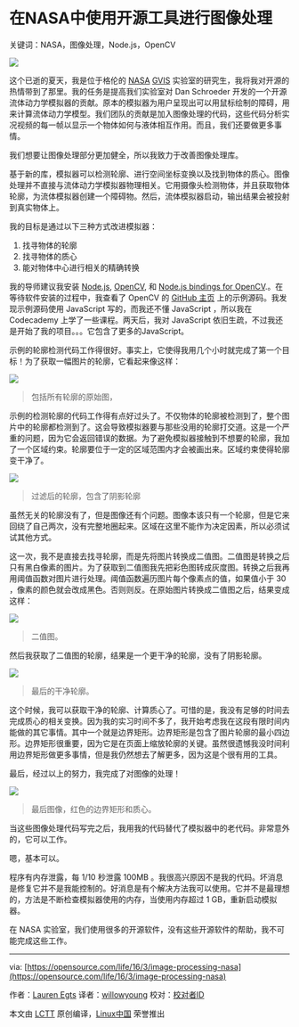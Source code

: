 # 在NASA中使用开源工具进行图像处理

关键词：NASA，图像处理，Node.js，OpenCV

![](https://opensource.com/sites/default/files/styles/image-full-size/public/images/life/nasa_spitzer_space_pink_spiral.jpg?itok=3XEUstkl)

这个已逝的夏天，我是位于格伦的 [NASA](http://www.nasa.gov/centers/glenn/home/index.html) [GVIS](https://ocio.grc.nasa.gov/gvis/) 实验室的研究生，我将我对开源的热情带到了那里。我的任务是提高我们实验室对 Dan Schroeder 开发的一个开源流体动力学模拟器的贡献。原本的模拟器为用户呈现出可以用鼠标绘制的障碍，用来计算流体动力学模型。我们团队的贡献是加入图像处理的代码，这些代码分析实况视频的每一帧以显示一个物体如何与液体相互作用。而且，我们还要做更多事情。

我们想要让图像处理部分更加健全，所以我致力于改善图像处理库。

基于新的库，模拟器可以检测轮廓、进行空间坐标变换以及找到物体的质心。图像处理并不直接与流体动力学模拟器物理相关。它用摄像头检测物体，并且获取物体轮廓，为流体模拟器创建一个障碍物。然后，流体模拟器启动，输出结果会被投射到真实物体上。

我的目标是通过以下三种方式改进模拟器：

1. 找寻物体的轮廓
2. 找寻物体的质心
3. 能对物体中心进行相关的精确转换

我的导师建议我安装 [Node.js](http://nodejs.org/), [OpenCV](http://opencv.org/), 和 [Node.js bindings for OpenCV](https://github.com/peterbraden/node-opencv).。在等待软件安装的过程中，我查看了 OpenCV 的  [GitHub 主页](https://github.com/peterbraden/node-opencv)  上的示例源码。我发现示例源码使用 JavaScript 写的，而我还不懂 JavaScript ，所以我在 Codecademy 上学了一些课程。两天后，我对 JavaScript 依旧生疏，不过我还是开始了我的项目。。。它包含了更多的JavaScript。

示例的轮廓检测代码工作得很好。事实上，它使得我用几个小时就完成了第一个目标！为了获取一幅图片的轮廓，它看起来像这样：

![](https://opensource.com/sites/default/files/resize/image_processing_nasa_1-520x293.jpg)

> 包括所有轮廓的原始图，

示例的检测轮廓的代码工作得有点好过头了。不仅物体的轮廓被检测到了，整个图片中的轮廓都检测到了。这会导致模拟器要与那些没用的轮廓打交道。这是一个严重的问题，因为它会返回错误的数据。为了避免模拟器接触到不想要的轮廓，我加了一个区域约束。轮廓要位于一定的区域范围内才会被画出来。区域约束使得轮廓变干净了。

![](https://opensource.com/sites/default/files/resize/image_processing_nasa_2-520x293.jpg)

> 过滤后的轮廓，包含了阴影轮廓

虽然无关的轮廓没有了，但是图像还有个问题。图像本该只有一个轮廓，但是它来回绕了自己两次，没有完整地圈起来。区域在这里不能作为决定因素，所以必须试试其他方式。

这一次，我不是直接去找寻轮廓，而是先将图片转换成二值图。二值图是转换之后只有黑白像素的图片。为了获取到二值图我先把彩色图转成灰度图。转换之后我再用阈值函数对图片进行处理。阈值函数遍历图片每个像素点的值，如果值小于 30 ，像素的颜色就会改成黑色。否则则反。在原始图片转换成二值图之后，结果变成这样：

![](https://opensource.com/sites/default/files/resize/image_processing_nasa_3-520x293.jpg)

> 二值图。

然后我获取了二值图的轮廓，结果是一个更干净的轮廓，没有了阴影轮廓。

![](https://opensource.com/sites/default/files/image_processing_nasa_4.jpg)

> 最后的干净轮廓。

这个时候，我可以获取干净的轮廓、计算质心了。可惜的是，我没有足够的时间去完成质心的相关变换。因为我的实习时间不多了，我开始考虑我在这段有限时间内能做的其它事情。其中一个就是边界矩形。边界矩形是包含了图片轮廓的最小四边形。边界矩形很重要，因为它是在页面上缩放轮廓的关键。虽然很遗憾我没时间利用边界矩形做更多事情，但是我仍然想去了解更多，因为这是个很有用的工具。

最后，经过以上的努力，我完成了对图像的处理！

![](https://opensource.com/sites/default/files/resize/image_processing_nasa_5-521x293.jpg)

> 最后图像，红色的边界矩形和质心。

当这些图像处理代码写完之后，我用我的代码替代了模拟器中的老代码。非常意外的，它可以工作。

嗯，基本可以。

程序有内存泄露，每 1/10 秒泄露 100MB 。我很高兴原因不是我的代码。坏消息是修复它并不是我能控制的。好消息是有个解决方法我可以使用。它并不是最理想的，方法是不断检查模拟器使用的内存，当使用内存超过 1 GB，重新启动模拟器。

在 NASA 实验室，我们使用很多的开源软件，没有这些开源软件的帮助，我不可能完成这些工作。

* * *

via: [https://opensource.com/life/16/3/image-processing-nasa](https://opensource.com/life/16/3/image-processing-nasa)

作者：[Lauren Egts](https://opensource.com/users/laurenegts)
译者：[willowyoung](https://github.com/willowyoung)
校对：[校对者ID](https://github.com/校对者ID)

本文由 [LCTT](https://github.com/LCTT/TranslateProject) 原创编译，[Linux中国](https://linux.cn/) 荣誉推出
